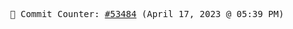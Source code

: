 <p align="center">
    <samp>
        📮 Commit Counter: <a href="https://github.com/Javascript-void0/Javascript-void0/commits/main">#53484</a> (April 17, 2023 @ 05:39 PM)
    </samp>
</p>